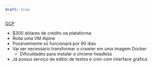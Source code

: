 ```yaml
---
draft: true
---
```



[GCP](https://cloud.google.com/?hl=pt-BR)

- $300 dólares de crédito na plataforma
- Roda uma VM Alpine
- Possivelmente só funcionará por 90 dias
- Vai ser necessário transformar o crawler em uma imagem Docker
	- Dificuldades para instalar o chrome headless
- Já possui serviço de editor de textos e cron com interface gráfica 